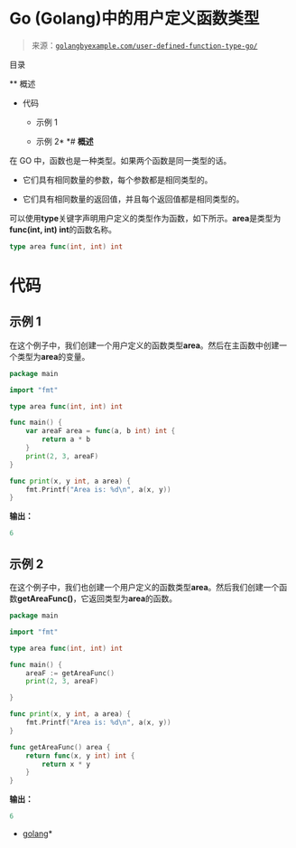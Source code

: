 <!--yml

分类：未分类

日期：2024-10-13 06:11:19

-->

# Go (Golang)中的用户定义函数类型

> 来源：[`golangbyexample.com/user-defined-function-type-go/`](https://golangbyexample.com/user-defined-function-type-go/)

目录

**   概述

+   代码

    +   示例 1

    +   示例 2*  *# **概述**

在 GO 中，函数也是一种类型。如果两个函数是同一类型的话。

+   它们具有相同数量的参数，每个参数都是相同类型的。

+   它们具有相同数量的返回值，并且每个返回值都是相同类型的。

可以使用**type**关键字声明用户定义的类型作为函数，如下所示。**area**是类型为**func(int, int) int**的函数名称。

```go
type area func(int, int) int
```

# **代码**

## **示例 1**

在这个例子中，我们创建一个用户定义的函数类型**area**。然后在主函数中创建一个类型为**area**的变量。

```go
package main

import "fmt"

type area func(int, int) int

func main() {
    var areaF area = func(a, b int) int {
        return a * b
    }
    print(2, 3, areaF)
}

func print(x, y int, a area) {
    fmt.Printf("Area is: %d\n", a(x, y))
}
```

**输出：**

```go
6
```

## **示例 2**

在这个例子中，我们也创建一个用户定义的函数类型**area**。然后我们创建一个函数**getAreaFunc()**，它返回类型为**area**的函数。

```go
package main

import "fmt"

type area func(int, int) int

func main() {
    areaF := getAreaFunc()
    print(2, 3, areaF)

}

func print(x, y int, a area) {
    fmt.Printf("Area is: %d\n", a(x, y))
}

func getAreaFunc() area {
    return func(x, y int) int {
        return x * y
    }
}
```

**输出：**

```go
6
```

+   [golang](https://golangbyexample.com/tag/golang/)*
